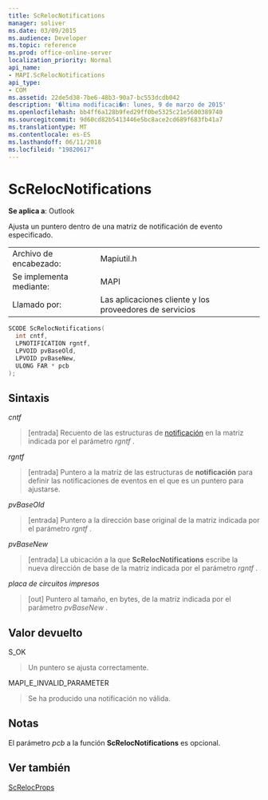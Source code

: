 ```yaml
---
title: ScRelocNotifications
manager: soliver
ms.date: 03/09/2015
ms.audience: Developer
ms.topic: reference
ms.prod: office-online-server
localization_priority: Normal
api_name:
- MAPI.ScRelocNotifications
api_type:
- COM
ms.assetid: 22de5d38-7be6-48b3-90a7-bc553dcdb042
description: '�ltima modificaci�n: lunes, 9 de marzo de 2015'
ms.openlocfilehash: bb4ff6a128b9fed29ff0be5325c21e5600389740
ms.sourcegitcommit: 9d60cd82b5413446e5bc8ace2cd689f683fb41a7
ms.translationtype: MT
ms.contentlocale: es-ES
ms.lasthandoff: 06/11/2018
ms.locfileid: "19820617"
---
```

# <a name="screlocnotifications"></a>ScRelocNotifications

  
  
**Se aplica a**: Outlook 
  
Ajusta un puntero dentro de una matriz de notificación de evento especificado. 
  
|||
|:-----|:-----|
|Archivo de encabezado:  <br/> |Mapiutil.h  <br/> |
|Se implementa mediante:  <br/> |MAPI  <br/> |
|Llamado por:  <br/> |Las aplicaciones cliente y los proveedores de servicios  <br/> |
   
```cpp
SCODE ScRelocNotifications(
  int cntf,
  LPNOTIFICATION rgntf,
  LPVOID pvBaseOld,
  LPVOID pvBaseNew,
  ULONG FAR * pcb
);
```

## <a name="parameters"></a>Sintaxis

 _cntf_
  
> [entrada] Recuento de las estructuras de [notificación](notification.md) en la matriz indicada por el parámetro _rgntf_ . 
    
 _rgntf_
  
> [entrada] Puntero a la matriz de las estructuras de **notificación** para definir las notificaciones de eventos en el que es un puntero para ajustarse. 
    
 _pvBaseOld_
  
> [entrada] Puntero a la dirección base original de la matriz indicada por el parámetro _rgntf_ . 
    
 _pvBaseNew_
  
> [entrada] La ubicación a la que **ScRelocNotifications** escribe la nueva dirección de base de la matriz indicada por el parámetro _rgntf_ . 
    
 _placa de circuitos impresos_
  
> [out] Puntero al tamaño, en bytes, de la matriz indicada por el parámetro _pvBaseNew_ . 
    
## <a name="return-value"></a>Valor devuelto

S_OK
  
> Un puntero se ajusta correctamente.
    
MAPI_E_INVALID_PARAMETER
  
> Se ha producido una notificación no válida.
    
## <a name="remarks"></a>Notas

El parámetro _pcb_ a la función **ScRelocNotifications** es opcional. 
  
## <a name="see-also"></a>Ver también



[ScRelocProps](screlocprops.md)


